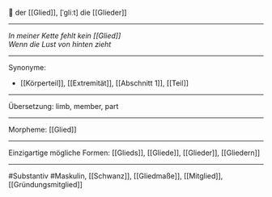 🔵 der [[Glied]], [ˈɡliːt]
die [[Glieder]]


---
*In meiner Kette fehlt kein [[Glied]]*  
*Wenn die Lust von hinten zieht*

---
Synonyme:
- [[Körperteil]], [[Extremität]], [[Abschnitt 1]], [[Teil]]

---
Übersetzung: limb, member, part

---
Morpheme:
[[Glied]]

---
Einzigartige mögliche Formen: [[Glieds]], [[Gliede]], [[Glieder]], [[Gliedern]]

---
#Substantiv #Maskulin, [[Schwanz]], [[Gliedmaße]], [[Mitglied]], [[Gründungsmitglied]]